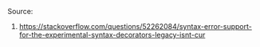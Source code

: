 Source:

1. https://stackoverflow.com/questions/52262084/syntax-error-support-for-the-experimental-syntax-decorators-legacy-isnt-cur

